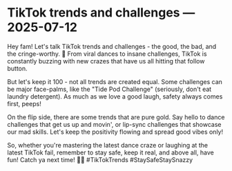 # TikTok trends and challenges — 2025-07-12

Hey fam! Let's talk TikTok trends and challenges - the good, the bad, and the cringe-worthy. 🌟 From viral dances to insane challenges, TikTok is constantly buzzing with new crazes that have us all hitting that follow button.

But let's keep it 100 - not all trends are created equal. Some challenges can be major face-palms, like the "Tide Pod Challenge" (seriously, don't eat laundry detergent). As much as we love a good laugh, safety always comes first, peeps!

On the flip side, there are some trends that are pure gold. Say hello to dance challenges that get us up and movin', or lip-sync challenges that showcase our mad skills. Let's keep the positivity flowing and spread good vibes only!

So, whether you're mastering the latest dance craze or laughing at the latest TikTok fail, remember to stay safe, keep it real, and above all, have fun! Catch ya next time! 💃🕺 #TikTokTrends #StaySafeStaySnazzy